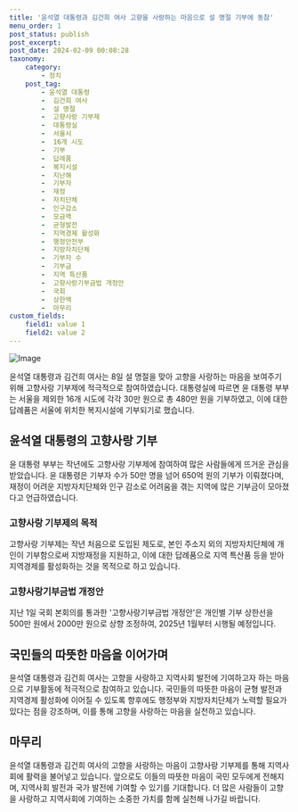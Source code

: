 ```yaml
---
title: '윤석열 대통령과 김건희 여사 고향을 사랑하는 마음으로 설 명절 기부에 동참'
menu_order: 1
post_status: publish
post_excerpt: 
post_date: 2024-02-09 00:08:28
taxonomy:
    category:
        - 정치
    post_tag:
        - 윤석열 대통령
        -  김건희 여사
        -  설 명절
        -  고향사랑 기부제
        -  대통령실
        -  서울시
        -  16개 시도
        -  기부
        -  답례품
        -  복지시설
        -  지난해
        -  기부자
        -  재정
        -  자치단체
        -  인구감소
        -  모금액
        -  균형발전
        -  지역경제 활성화
        -  행정안전부
        -  지방자치단체
        -  기부자 수
        -  기부금
        -  지역 특산품
        -  고향사랑기부금법 개정안
        -  국회
        -  상한액
        -  마무리
custom_fields:
    field1: value 1
    field2: value 2
---
```


![Image](https://imgnews.pstatic.net/image/029/2024/02/08/0002854405_001_20240208164503353.jpg?type=w647)

윤석열 대통령과 김건희 여사는 8일 설 명절을 맞아 고향을 사랑하는 마음을 보여주기 위해 고향사랑 기부제에 적극적으로 참여하였습니다. 대통령실에 따르면 윤 대통령 부부는 서울을 제외한 16개 시도에 각각 30만 원으로 총 480만 원을 기부하였고, 이에 대한 답례품은 서울에 위치한 복지시설에 기부되기로 했습니다.
## 윤석열 대통령의 고향사랑 기부
윤 대통령 부부는 작년에도 고향사랑 기부제에 참여하여 많은 사람들에게 뜨거운 관심을 받았습니다. 윤 대통령은 기부자 수가 50만 명을 넘어 650억 원의 기부가 이뤄졌다며, 재정이 어려운 지방자치단체와 인구 감소로 어려움을 겪는 지역에 많은 기부금이 모아졌다고 언급하였습니다.
### 고향사랑 기부제의 목적
고향사랑 기부제는 작년 처음으로 도입된 제도로, 본인 주소지 외의 지방자치단체에 개인이 기부함으로써 지방재정을 지원하고, 이에 대한 답례품으로 지역 특산품 등을 받아 지역경제를 활성화하는 것을 목적으로 하고 있습니다.
### 고향사랑기부금법 개정안
지난 1일 국회 본회의를 통과한 '고향사랑기부금법 개정안'은 개인별 기부 상한선을 500만 원에서 2000만 원으로 상향 조정하여, 2025년 1월부터 시행될 예정입니다.
## 국민들의 따뜻한 마음을 이어가며
윤석열 대통령과 김건희 여사는 고향을 사랑하고 지역사회 발전에 기여하고자 하는 마음으로 기부활동에 적극적으로 참여하고 있습니다. 국민들의 따뜻한 마음이 균형 발전과 지역경제 활성화에 이어질 수 있도록 향후에도 행정부와 지방자치단체가 노력할 필요가 있다는 점을 강조하며, 이를 통해 고향을 사랑하는 마음을 실천하고 있습니다.
## 마무리
윤석열 대통령과 김건희 여사의 고향을 사랑하는 마음이 고향사랑 기부제를 통해 지역사회에 활력을 불어넣고 있습니다. 앞으로도 이들의 따뜻한 마음이 국민 모두에게 전해지며, 지역사회 발전과 국가 발전에 기여할 수 있기를 기대합니다. 더 많은 사람들이 고향을 사랑하고 지역사회에 기여하는 소중한 가치를 함께 실천해 나가길 바랍니다.
